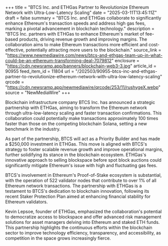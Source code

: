 +++
title = "BTCS Inc. and ETHGas Partner to Revolutionize Ethereum Network with Ultra-Low-Latency Scaling"
date = "2025-03-11T13:45:11Z"
draft = false
summary = "BTCS Inc. and ETHGas collaborate to significantly enhance Ethereum's transaction speeds and address high gas fees, marking a pivotal advancement in blockchain technology."
description = "BTCS Inc. partners with ETHGas to enhance Ethereum's market of fee-based products, driving revenue growth and improving margins. The collaboration aims to make Ethereum transactions more efficient and cost-effective, potentially attracting more users to the blockchain."
source_link = "https://www.newmediawire.com/news/btcs-and-ethgas-team-up-in-what-could-be-an-ethereum-transforming-deal-7079812"
enclosure = "https://cdn.newsramp.app/banners/blockchain-web3-3.jpg"
article_id = 90955
feed_item_id = 11804
url = "/202503/90955-btcs-inc-and-ethgas-partner-to-revolutionize-ethereum-network-with-ultra-low-latency-scaling"
qrcode = "https://cdn.newsramp.app/newmediawire/qrcode/253/11/rushygeX.webp"
source = "NewMediaWire"
+++

<p>Blockchain infrastructure company BTCS Inc. has announced a strategic partnership with ETHGas, aiming to transform the Ethereum network through ultra-low-latency scaling and faster transaction confirmations. This collaboration could potentially make transactions approximately 100 times faster than those on the competing blockchain Solana, setting a new benchmark in the industry.</p><p>As part of the partnership, BTCS will act as a Priority Builder and has made a $250,000 investment in ETHGas. This move is aligned with BTCS's strategy to foster scalable revenue growth and improve operational margins, further solidifying its stance in the blockchain ecosystem. ETHGas's innovative approach to selling blockspace before spot block auctions could significantly mitigate Ethereum's issue with high and fluctuating gas fees.</p><p>BTCS's involvement in Ethereum's Proof-of-Stake ecosystem is substantial, with the operation of 522 validator nodes that contribute to over 1% of all Ethereum network transactions. The partnership with ETHGas is a testament to BTCS's dedication to blockchain innovation, following its recent Staker Protection Plan aimed at enhancing financial stability for Ethereum validators.</p><p>Kevin Lepsoe, founder of ETHGas, emphasized the collaboration's potential to democratize access to blockspace and offer advanced risk management solutions for asset managers delving into Ethereum and staked ETH funds. This partnership highlights the continuous efforts within the blockchain sector to improve technology efficiency, transparency, and accessibility, as competition in the space grows increasingly fierce.</p>